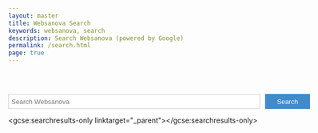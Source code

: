 ```yaml
---
layout: master
title: Websanova Search
keywords: websanova, search
description: Search Websanova (powered by Google)
permalink: /search.html
page: true
---
```


<style>
    form {position: relative; width: 100%; padding-right: 100px;}
    #search input { border: solid #cacaca 1px; width: 100%; padding: 0 5px;}
    #search button {position:absolute; right: 0px; top: 0px; border:none; color: #fafafa; background-color: #428bca; width: 90px;}
    #search input, #search button {height: 30px;}
</style>

<h3>&nbsp;</h3>

<form id="search" action="/search">
    <input name="q" type="text" placeholder="Search Websanova" />
    <button type="submit">Search</button>
</form>

<script>
  (function() {
    var cx = '017644839775759296827:rpwkqyb7abs';
    var gcse = document.createElement('script');
    gcse.type = 'text/javascript';
    gcse.async = true;
    gcse.src = (document.location.protocol == 'https:' ? 'https:' : 'http:') +
        '//cse.google.com/cse.js?cx=' + cx;
    var s = document.getElementsByTagName('script')[0];
    s.parentNode.insertBefore(gcse, s);
  })();
</script>
<gcse:searchresults-only linktarget="_parent"></gcse:searchresults-only>